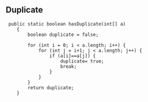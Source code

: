 ## Duplicate

     public static boolean hasDuplicate(int[] a)
        {
            boolean duplicate = false;
            
            for (int i = 0; i < a.length; i++) {
                for (int j = i+1; j < a.length; j++) {
                    if (a[i]==a[j]) {
                        duplicate= true;
                        break;
                    }
                }
            }
            return duplicate;
        }
